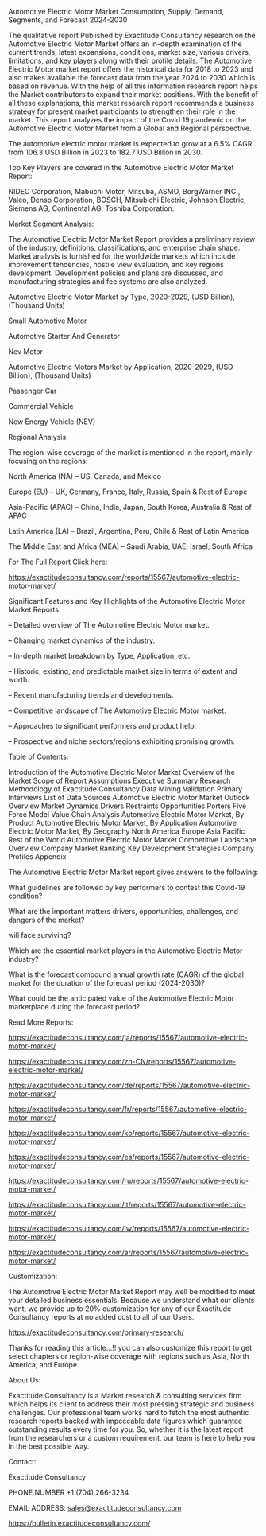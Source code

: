 Automotive Electric Motor Market Consumption, Supply, Demand, Segments, and Forecast 2024-2030

The qualitative report Published by Exactitude Consultancy research on the Automotive Electric Motor Market offers an in-depth examination of the current trends, latest expansions, conditions, market size, various drivers, limitations, and key players along with their profile details. The Automotive Electric Motor market report offers the historical data for 2018 to 2023 and also makes available the forecast data from the year 2024 to 2030 which is based on revenue. With the help of all this information research report helps the Market contributors to expand their market positions. With the benefit of all these explanations, this market research report recommends a business strategy for present market participants to strengthen their role in the market. This report analyzes the impact of the Covid 19 pandemic on the Automotive Electric Motor Market from a Global and Regional perspective.

The automotive electric motor market is expected to grow at a 6.5% CAGR from 106.3 USD Billion in 2023 to 182.7 USD Billion in 2030.

Top Key Players are covered in the Automotive Electric Motor Market Report:

NIDEC Corporation, Mabuchi Motor, Mitsuba, ASMO, BorgWarner INC., Valeo, Denso Corporation, BOSCH, Mitsubichi Electric, Johnson Electric, Siemens AG, Continental AG, Toshiba Corporation.

Market Segment Analysis:

The Automotive Electric Motor Market Report provides a preliminary review of the industry, definitions, classifications, and enterprise chain shape. Market analysis is furnished for the worldwide markets which include improvement tendencies, hostile view evaluation, and key regions development. Development policies and plans are discussed, and manufacturing strategies and fee systems are also analyzed.

Automotive Electric Motor Market by Type, 2020-2029, (USD Billion), (Thousand Units)

Small Automotive Motor

Automotive Starter And Generator

Nev Motor

Automotive Electric Motors Market by Application, 2020-2029, (USD Billion), (Thousand Units)

Passenger Car

Commercial Vehicle

New Energy Vehicle (NEV)

Regional Analysis:

The region-wise coverage of the market is mentioned in the report, mainly focusing on the regions:

North America (NA) – US, Canada, and Mexico

Europe (EU) – UK, Germany, France, Italy, Russia, Spain & Rest of Europe

Asia-Pacific (APAC) – China, India, Japan, South Korea, Australia & Rest of APAC

Latin America (LA) – Brazil, Argentina, Peru, Chile & Rest of Latin America

The Middle East and Africa (MEA) – Saudi Arabia, UAE, Israel, South Africa

For The Full Report Click here:

https://exactitudeconsultancy.com/reports/15567/automotive-electric-motor-market/

Significant Features and Key Highlights of the Automotive Electric Motor Market Reports:

– Detailed overview of The Automotive Electric Motor market.

– Changing market dynamics of the industry.

– In-depth market breakdown by Type, Application, etc.

– Historic, existing, and predictable market size in terms of extent and worth.

– Recent manufacturing trends and developments.

– Competitive landscape of The Automotive Electric Motor market.

– Approaches to significant performers and product help.

– Prospective and niche sectors/regions exhibiting promising growth.

Table of Contents:

Introduction of the Automotive Electric Motor Market
Overview of the Market
Scope of Report
Assumptions
Executive Summary
Research Methodology of Exactitude Consultancy
Data Mining
Validation
Primary Interviews
List of Data Sources
Automotive Electric Motor Market Outlook
Overview
Market Dynamics
Drivers
Restraints
Opportunities
Porters Five Force Model
Value Chain Analysis
Automotive Electric Motor Market, By Product
Automotive Electric Motor Market, By Application
Automotive Electric Motor Market, By Geography
North America
Europe
Asia Pacific
Rest of the World
Automotive Electric Motor Market Competitive Landscape
Overview
Company Market Ranking
Key Development Strategies
Company Profiles
Appendix

The Automotive Electric Motor Market report gives answers to the following:

What guidelines are followed by key performers to contest this Covid-19 condition?

What are the important matters drivers, opportunities, challenges, and dangers of the market?

will face surviving?

Which are the essential market players in the Automotive Electric Motor industry?

What is the forecast compound annual growth rate (CAGR) of the global market for the duration of the forecast period (2024-2030)?

What could be the anticipated value of the Automotive Electric Motor marketplace during the forecast period?

Read More Reports:

https://exactitudeconsultancy.com/ja/reports/15567/automotive-electric-motor-market/

https://exactitudeconsultancy.com/zh-CN/reports/15567/automotive-electric-motor-market/

https://exactitudeconsultancy.com/de/reports/15567/automotive-electric-motor-market/

https://exactitudeconsultancy.com/fr/reports/15567/automotive-electric-motor-market/

https://exactitudeconsultancy.com/ko/reports/15567/automotive-electric-motor-market/

https://exactitudeconsultancy.com/es/reports/15567/automotive-electric-motor-market/

https://exactitudeconsultancy.com/ru/reports/15567/automotive-electric-motor-market/

https://exactitudeconsultancy.com/it/reports/15567/automotive-electric-motor-market/

https://exactitudeconsultancy.com/iw/reports/15567/automotive-electric-motor-market/

https://exactitudeconsultancy.com/ar/reports/15567/automotive-electric-motor-market/

Customization:

The Automotive Electric Motor Market Report may well be modified to meet your detailed business essentials. Because we understand what our clients want, we provide up to 20% customization for any of our Exactitude Consultancy reports at no added cost to all of our Users.

https://exactitudeconsultancy.com/primary-research/

Thanks for reading this article...!! you can also customize this report to get select chapters or region-wise coverage with regions such as Asia, North America, and Europe.

About Us:

Exactitude Consultancy is a Market research & consulting services firm which helps its client to address their most pressing strategic and business challenges. Our professional team works hard to fetch the most authentic research reports backed with impeccable data figures which guarantee outstanding results every time for you. So, whether it is the latest report from the researchers or a custom requirement, our team is here to help you in the best possible way.

Contact:

Exactitude Consultancy

PHONE NUMBER +1 (704) 266-3234

EMAIL ADDRESS: sales@exactitudeconsultancy.com  

https://bulletin.exactitudeconsultancy.com/
